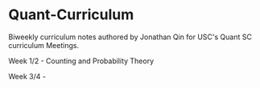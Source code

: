 # Quant-Curriculum

Biweekly curriculum notes authored by Jonathan Qin for USC's Quant SC curriculum Meetings.

Week 1/2 - Counting and Probability Theory

Week 3/4 -  
